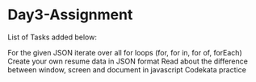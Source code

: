 # Day3-Assignment

List of Tasks added below:

For the given JSON iterate over all for loops (for, for in, for of, forEach)
Create your own resume data in JSON format
Read about the difference between window, screen and document in javascript
Codekata practice

